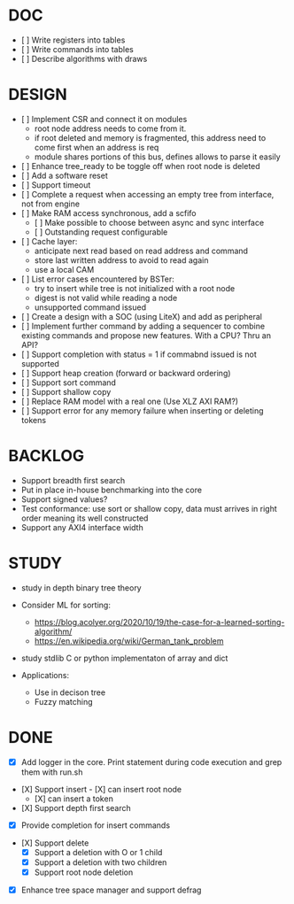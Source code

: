 # DOC

- [ ] Write registers into tables
- [ ] Write commands into tables
- [ ] Describe algorithms with draws


# DESIGN

- [ ] Implement CSR and connect it on modules
    - root node address needs to come from it.
    - if root deleted and memory is fragmented, this address need to
      come first when an address is req
    - module shares portions of this bus, defines allows to parse it easily
- [ ] Enhance tree_ready to be toggle off when root node is deleted
- [ ] Add a software reset
- [ ] Support timeout
- [ ] Complete a request when accessing an empty tree from interface, not
      from engine
- [ ] Make RAM access synchronous, add a scfifo
    - [ ] Make possible to choose between async and sync interface
    - [ ] Outstanding request configurable
- [ ] Cache layer:
    - anticipate next read based on read address and command
    - store last written address to avoid to read again
    - use a local CAM
- [ ] List error cases encountered by BSTer:
    - try to insert while tree is not initialized with a root node
    - digest is not valid while reading a node
    - unsupported command issued
- [ ] Create a design with a SOC (using LiteX) and add as peripheral
- [ ] Implement further command by adding a sequencer to combine existing
      commands and propose new features. With a CPU? Thru an API?
- [ ] Support completion with status = 1 if commabnd issued is not supported
- [ ] Support heap creation (forward or backward ordering)
- [ ] Support sort command
- [ ] Support shallow copy
- [ ] Replace RAM model with a real one (Use XLZ AXI RAM?)
- [ ] Support error for any memory failure when inserting or deleting tokens


# BACKLOG

- Support breadth first search
- Put in place in-house benchmarking into the core
- Support signed values?
- Test conformance: use sort or shallow copy, data must arrives in right order
  meaning its well constructed
- Support any AXI4 interface width


# STUDY

- study in depth binary tree theory

- Consider ML for sorting:

    - https://blog.acolyer.org/2020/10/19/the-case-for-a-learned-sorting-algorithm/
    - https://en.wikipedia.org/wiki/German_tank_problem

- study stdlib C or python implementaton of array and dict

- Applications:
    - Use in decison tree
    - Fuzzy matching

# DONE

- [X] Add logger in the core. Print statement during code execution and grep
      them with run.sh
- [X] Support insert
    - [X] can insert root node
    - [X] can insert a token
- [X] Support depth first search
- [X] Provide completion for insert commands
- [X] Support delete
    - [X] Support a deletion with O or 1 child
    - [X] Support a deletion with two children
    - [X] Support root node deletion
- [X] Enhance tree space manager and support defrag

